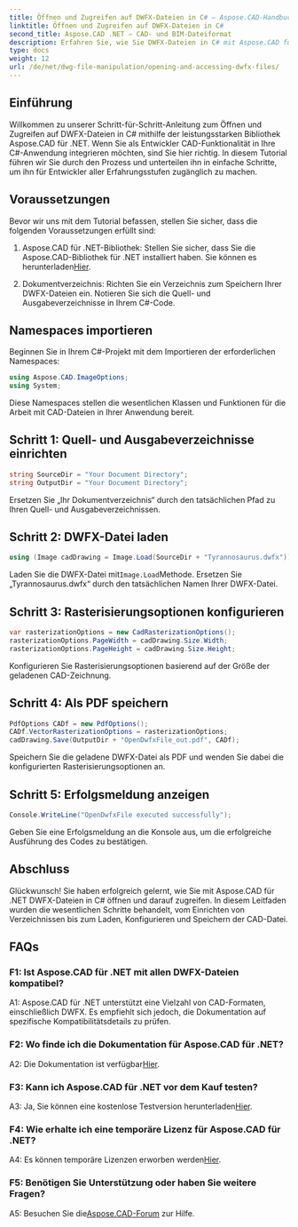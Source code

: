 ```yaml
---
title: Öffnen und Zugreifen auf DWFX-Dateien in C# – Aspose.CAD-Handbuch
linktitle: Öffnen und Zugreifen auf DWFX-Dateien in C#
second_title: Aspose.CAD .NET – CAD- und BIM-Dateiformat
description: Erfahren Sie, wie Sie DWFX-Dateien in C# mit Aspose.CAD für .NET öffnen und darauf zugreifen. Schritt-für-Schritt-Anleitung für die nahtlose Integration in Ihre Anwendungen.
type: docs
weight: 12
url: /de/net/dwg-file-manipulation/opening-and-accessing-dwfx-files/
---
```

## Einführung

Willkommen zu unserer Schritt-für-Schritt-Anleitung zum Öffnen und Zugreifen auf DWFX-Dateien in C# mithilfe der leistungsstarken Bibliothek Aspose.CAD für .NET. Wenn Sie als Entwickler CAD-Funktionalität in Ihre C#-Anwendung integrieren möchten, sind Sie hier richtig. In diesem Tutorial führen wir Sie durch den Prozess und unterteilen ihn in einfache Schritte, um ihn für Entwickler aller Erfahrungsstufen zugänglich zu machen.

## Voraussetzungen

Bevor wir uns mit dem Tutorial befassen, stellen Sie sicher, dass die folgenden Voraussetzungen erfüllt sind:

1.  Aspose.CAD für .NET-Bibliothek: Stellen Sie sicher, dass Sie die Aspose.CAD-Bibliothek für .NET installiert haben. Sie können es herunterladen[Hier](https://releases.aspose.com/cad/net/).

2. Dokumentverzeichnis: Richten Sie ein Verzeichnis zum Speichern Ihrer DWFX-Dateien ein. Notieren Sie sich die Quell- und Ausgabeverzeichnisse in Ihrem C#-Code.

## Namespaces importieren

Beginnen Sie in Ihrem C#-Projekt mit dem Importieren der erforderlichen Namespaces:

```csharp
using Aspose.CAD.ImageOptions;
using System;
```

Diese Namespaces stellen die wesentlichen Klassen und Funktionen für die Arbeit mit CAD-Dateien in Ihrer Anwendung bereit.

## Schritt 1: Quell- und Ausgabeverzeichnisse einrichten

```csharp
string SourceDir = "Your Document Directory";
string OutputDir = "Your Document Directory";
```

Ersetzen Sie „Ihr Dokumentverzeichnis“ durch den tatsächlichen Pfad zu Ihren Quell- und Ausgabeverzeichnissen.

## Schritt 2: DWFX-Datei laden

```csharp
using (Image cadDrawing = Image.Load(SourceDir + "Tyrannosaurus.dwfx"))
```

 Laden Sie die DWFX-Datei mit`Image.Load`Methode. Ersetzen Sie „Tyrannosaurus.dwfx“ durch den tatsächlichen Namen Ihrer DWFX-Datei.

## Schritt 3: Rasterisierungsoptionen konfigurieren

```csharp
var rasterizationOptions = new CadRasterizationOptions();
rasterizationOptions.PageWidth = cadDrawing.Size.Width;
rasterizationOptions.PageHeight = cadDrawing.Size.Height;
```

Konfigurieren Sie Rasterisierungsoptionen basierend auf der Größe der geladenen CAD-Zeichnung.

## Schritt 4: Als PDF speichern

```csharp
PdfOptions CADf = new PdfOptions();
CADf.VectorRasterizationOptions = rasterizationOptions;
cadDrawing.Save(OutputDir + "OpenDwfxFile_out.pdf", CADf);
```

Speichern Sie die geladene DWFX-Datei als PDF und wenden Sie dabei die konfigurierten Rasterisierungsoptionen an.

## Schritt 5: Erfolgsmeldung anzeigen

```csharp
Console.WriteLine("OpenDwfxFile executed successfully");
```

Geben Sie eine Erfolgsmeldung an die Konsole aus, um die erfolgreiche Ausführung des Codes zu bestätigen.

## Abschluss

Glückwunsch! Sie haben erfolgreich gelernt, wie Sie mit Aspose.CAD für .NET DWFX-Dateien in C# öffnen und darauf zugreifen. In diesem Leitfaden wurden die wesentlichen Schritte behandelt, vom Einrichten von Verzeichnissen bis zum Laden, Konfigurieren und Speichern der CAD-Datei.

## FAQs

### F1: Ist Aspose.CAD für .NET mit allen DWFX-Dateien kompatibel?

A1: Aspose.CAD für .NET unterstützt eine Vielzahl von CAD-Formaten, einschließlich DWFX. Es empfiehlt sich jedoch, die Dokumentation auf spezifische Kompatibilitätsdetails zu prüfen.

### F2: Wo finde ich die Dokumentation für Aspose.CAD für .NET?

 A2: Die Dokumentation ist verfügbar[Hier](https://reference.aspose.com/cad/net/).

### F3: Kann ich Aspose.CAD für .NET vor dem Kauf testen?

 A3: Ja, Sie können eine kostenlose Testversion herunterladen[Hier](https://releases.aspose.com/).

### F4: Wie erhalte ich eine temporäre Lizenz für Aspose.CAD für .NET?

 A4: Es können temporäre Lizenzen erworben werden[Hier](https://purchase.aspose.com/temporary-license/).

### F5: Benötigen Sie Unterstützung oder haben Sie weitere Fragen?

 A5: Besuchen Sie die[Aspose.CAD-Forum](https://forum.aspose.com/c/cad/19) zur Hilfe.
